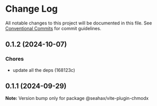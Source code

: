 # Change Log

All notable changes to this project will be documented in this file.
See [Conventional Commits](https://conventionalcommits.org) for commit guidelines.

## 0.1.2 (2024-10-07)

### Chores

- update all the deps (168123c)

## 0.1.1 (2024-09-29)

**Note:** Version bump only for package @seahax/vite-plugin-chmodx
